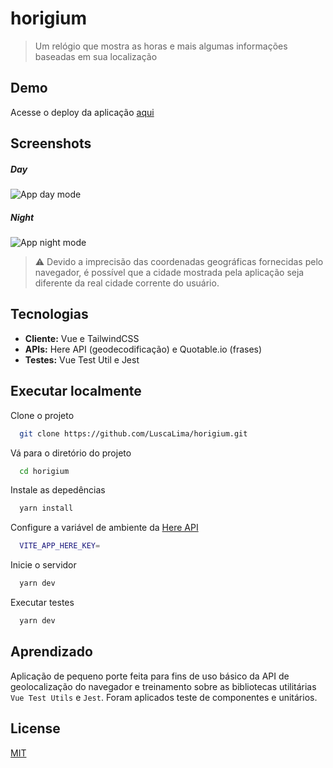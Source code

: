 # horigium

> Um relógio que mostra as horas e mais algumas informações baseadas em sua localização

## Demo

Acesse o deploy da aplicação [aqui](https://horigium.vercel.app/)

## Screenshots

##### Day

![App day mode](./screenshots/day.png)

##### Night

![App night mode](./screenshots/night.png)

> ⚠️ Devido a imprecisão das coordenadas geográficas fornecidas
> pelo navegador, é possível que a cidade mostrada pela aplicação seja
> diferente da real cidade corrente do usuário.

## Tecnologias

- **Cliente:** Vue e TailwindCSS
- **APIs:** Here API (geodecodificação) e Quotable.io (frases)
- **Testes:** Vue Test Util e Jest

## Executar localmente

Clone o projeto

```bash
  git clone https://github.com/LuscaLima/horigium.git
```

Vá para o diretório do projeto

```bash
  cd horigium
```

Instale as depedências

```bash
  yarn install
```

Configure a variável de ambiente da [Here API](https://developer.here.com/documentation/geocoding-search-api/dev_guide/index.html)

```bash
  VITE_APP_HERE_KEY=
```

Inicie o servidor

```bash
  yarn dev
```

Executar testes

```bash
  yarn dev
```

## Aprendizado

Aplicação de pequeno porte feita para fins de uso básico da API de geolocalização do navegador e treinamento sobre as bibliotecas utilitárias `Vue Test Utils` e `Jest`. Foram aplicados teste de componentes e unitários.

## License

[MIT](https://choosealicense.com/licenses/mit/)
